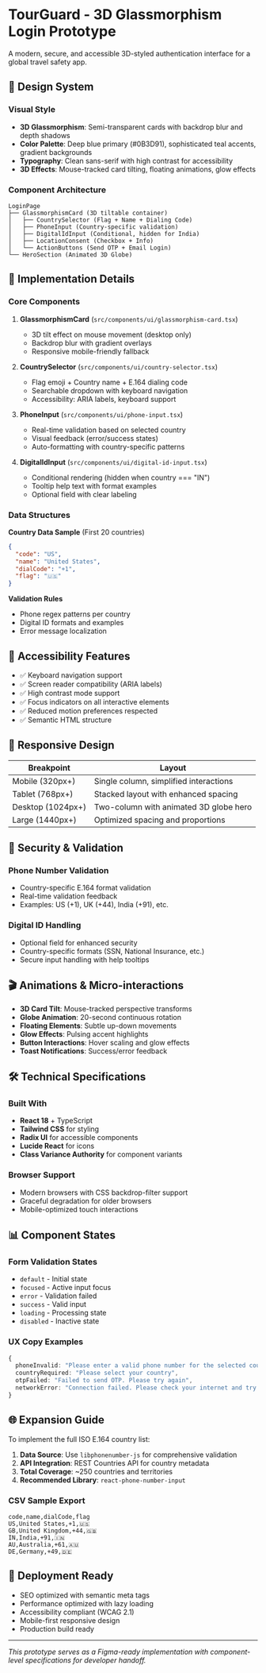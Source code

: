 # TourGuard - 3D Glassmorphism Login Prototype

A modern, secure, and accessible 3D-styled authentication interface for a global travel safety app.

## 🎨 Design System

### Visual Style
- **3D Glassmorphism**: Semi-transparent cards with backdrop blur and depth shadows
- **Color Palette**: Deep blue primary (#0B3D91), sophisticated teal accents, gradient backgrounds
- **Typography**: Clean sans-serif with high contrast for accessibility
- **3D Effects**: Mouse-tracked card tilting, floating animations, glow effects

### Component Architecture

```
LoginPage
├── GlassmorphismCard (3D tiltable container)
│   ├── CountrySelector (Flag + Name + Dialing Code)
│   ├── PhoneInput (Country-specific validation)
│   ├── DigitalIdInput (Conditional, hidden for India)
│   ├── LocationConsent (Checkbox + Info)
│   └── ActionButtons (Send OTP + Email Login)
└── HeroSection (Animated 3D Globe)
```

## 🔧 Implementation Details

### Core Components

1. **GlassmorphismCard** (`src/components/ui/glassmorphism-card.tsx`)
   - 3D tilt effect on mouse movement (desktop only)
   - Backdrop blur with gradient overlays
   - Responsive mobile-friendly fallback

2. **CountrySelector** (`src/components/ui/country-selector.tsx`)
   - Flag emoji + Country name + E.164 dialing code
   - Searchable dropdown with keyboard navigation
   - Accessibility: ARIA labels, keyboard support

3. **PhoneInput** (`src/components/ui/phone-input.tsx`)
   - Real-time validation based on selected country
   - Visual feedback (error/success states)
   - Auto-formatting with country-specific patterns

4. **DigitalIdInput** (`src/components/ui/digital-id-input.tsx`)
   - Conditional rendering (hidden when country === "IN")
   - Tooltip help text with format examples
   - Optional field with clear labeling

### Data Structures

**Country Data Sample** (First 20 countries)
```json
{
  "code": "US",
  "name": "United States", 
  "dialCode": "+1",
  "flag": "🇺🇸"
}
```

**Validation Rules**
- Phone regex patterns per country
- Digital ID formats and examples
- Error message localization

## 🎯 Accessibility Features

- ✅ Keyboard navigation support
- ✅ Screen reader compatibility (ARIA labels)
- ✅ High contrast mode support
- ✅ Focus indicators on all interactive elements
- ✅ Reduced motion preferences respected
- ✅ Semantic HTML structure

## 📱 Responsive Design

| Breakpoint | Layout |
|------------|--------|
| Mobile (320px+) | Single column, simplified interactions |
| Tablet (768px+) | Stacked layout with enhanced spacing |
| Desktop (1024px+) | Two-column with animated 3D globe hero |
| Large (1440px+) | Optimized spacing and proportions |

## 🔐 Security & Validation

### Phone Number Validation
- Country-specific E.164 format validation
- Real-time validation feedback
- Examples: US (+1), UK (+44), India (+91), etc.

### Digital ID Handling
- Optional field for enhanced security
- Country-specific formats (SSN, National Insurance, etc.)
- Secure input handling with help tooltips

## 🎬 Animations & Micro-interactions

- **3D Card Tilt**: Mouse-tracked perspective transforms
- **Globe Animation**: 20-second continuous rotation
- **Floating Elements**: Subtle up-down movements
- **Glow Effects**: Pulsing accent highlights
- **Button Interactions**: Hover scaling and glow effects
- **Toast Notifications**: Success/error feedback

## 🛠️ Technical Specifications

### Built With
- **React 18** + TypeScript
- **Tailwind CSS** for styling
- **Radix UI** for accessible components
- **Lucide React** for icons
- **Class Variance Authority** for component variants

### Browser Support
- Modern browsers with CSS backdrop-filter support
- Graceful degradation for older browsers
- Mobile-optimized touch interactions

## 📊 Component States

### Form Validation States
- `default` - Initial state
- `focused` - Active input focus
- `error` - Validation failed
- `success` - Valid input
- `loading` - Processing state
- `disabled` - Inactive state

### UX Copy Examples
```typescript
{
  phoneInvalid: "Please enter a valid phone number for the selected country",
  countryRequired: "Please select your country", 
  otpFailed: "Failed to send OTP. Please try again",
  networkError: "Connection failed. Please check your internet and try again"
}
```

## 🌐 Expansion Guide

To implement the full ISO E.164 country list:

1. **Data Source**: Use `libphonenumber-js` for comprehensive validation
2. **API Integration**: REST Countries API for country metadata
3. **Total Coverage**: ~250 countries and territories
4. **Recommended Library**: `react-phone-number-input`

### CSV Sample Export
```csv
code,name,dialCode,flag
US,United States,+1,🇺🇸
GB,United Kingdom,+44,🇬🇧
IN,India,+91,🇮🇳
AU,Australia,+61,🇦🇺
DE,Germany,+49,🇩🇪
```

## 🚀 Deployment Ready

- SEO optimized with semantic meta tags
- Performance optimized with lazy loading
- Accessibility compliant (WCAG 2.1)
- Mobile-first responsive design
- Production build ready

---

*This prototype serves as a Figma-ready implementation with component-level specifications for developer handoff.*